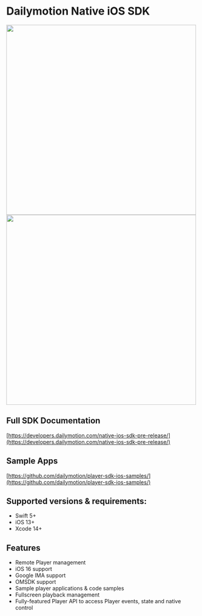 
# Dailymotion Native iOS SDK

<p float="left">
  <img src="https://corpostatic.dailymotion.com/corporate-cms-upload-assets-prod/uploads/sites/150001/2022/02/dailymotion.svg" width="500" />
  <img src="https://corpostatic.dailymotion.com/corporate-cms-upload-assets-prod/uploads/sites/150001/2022/02/developers.svg" width="500" /> 
</p>


## Full SDK Documentation
 [https://developers.dailymotion.com/native-ios-sdk-pre-release/](https://developers.dailymotion.com/native-ios-sdk-pre-release/)

## Sample Apps
[https://github.com/dailymotion/player-sdk-ios-samples/](https://github.com/dailymotion/player-sdk-ios-samples/)

## Supported versions & requirements:

- Swift 5+
- iOS 13+
- Xcode 14+

## Features

- Remote Player management
- iOS 16 support
- Google IMA support
- OMSDK support
- Sample player applications & code samples
- Fullscreen playback management
- Fully-featured Player API to access Player events, state and native control




